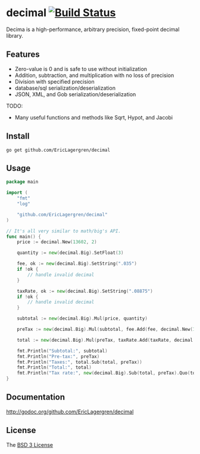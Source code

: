 # decimal [![Build Status](https://travis-ci.org/EricLagergren/decimal.png?branch=master)](https://travis-ci.org/EricLagergren/decimal)

Decima is a high-performance, arbitrary precision, fixed-point decimal library.

## Features

 * Zero-value is 0 and is safe to use without initialization
 * Addition, subtraction, and multiplication with no loss of precision
 * Division with specified precision
 * database/sql serialization/deserialization
 * JSON, XML, and Gob serialization/deserialization

 TODO:
 * Many useful functions and methods like Sqrt, Hypot, and Jacobi

## Install

`go get github.com/EricLagergren/decimal`

## Usage

```go
package main

import (
    "fmt"
    "log"

    "github.com/EricLagergren/decimal"
)

// It's all very similar to math/big's API.
func main() {
	price := decimal.New(13602, 2)

	quantity := new(decimal.Big).SetFloat(3)

    fee, ok := new(decimal.Big).SetString(".035")
    if !ok {
        // handle invalid decimal
    }

    taxRate, ok := new(decimal.Big).SetString(".08875")
    if !ok {
        // handle invalid decimal
    }

    subtotal := new(decimal.Big).Mul(price, quantity)

    preTax := new(decimal.Big).Mul(subtotal, fee.Add(fee, decimal.New(1, 0)))

    total := new(decimal.Big).Mul(preTax, taxRate.Add(taxRate, decimal.New(1, 0)))

    fmt.Println("Subtotal:", subtotal)                                                   // Subtotal: 408.06
    fmt.Println("Pre-tax:", preTax)                                                      // Pre-tax: 422.3421
    fmt.Println("Taxes:", total.Sub(total, preTax))                                      // Taxes: 37.482861375
    fmt.Println("Total:", total)                                                         // Total: 459.824961375
    fmt.Println("Tax rate:", new(decimal.Big).Sub(total, preTax).Quo(total, preTax)) // Tax rate: 0.08875
}
```

## Documentation

http://godoc.org/github.com/EricLagergren/decimal

## License

The [BSD 3 License](https://github.com/EricLagergren/decimal/blob/master/LICENSE)

